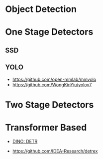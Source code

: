 # Object Detection


# One Stage Detectors

## SSD

## YOLO

- https://github.com/open-mmlab/mmyolo
- https://github.com/WongKinYiu/yolov7



# Two Stage Detectors




# Transformer Based

- [DINO: DETR](https://github.com/IDEACVR/DINO)

- https://github.com/IDEA-Research/detrex

